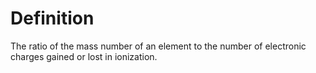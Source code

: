 # Definition

The ratio of the mass number of an element to the number of electronic
charges gained or lost in ionization.
